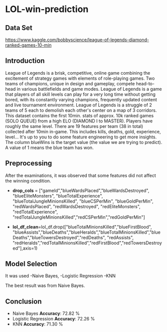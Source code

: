 # LOL-win-prediction

## Data Set
https://www.kaggle.com/bobbyscience/league-of-legends-diamond-ranked-games-10-min

## Introduction
  League of Legends is a brisk, competitive, online game combining the excitement of strategy games with elements of role-playing games. Two teams of champions, unique in design and gameplay, compete head-to-head in various battlefields and game modes. League of Legends is a game that players of all skill levels can play for a very long time without getting bored, with its constantly varying champions, frequently updated content and live tournament environment. League of Legends is a struggle of 2 teams of 5 each to demolish each other's center on a map of 3 corridors.
   This dataset contains the first 10min. stats of approx. 10k ranked games (SOLO QUEUE) from a high ELO (DIAMOND I to MASTER). Players have roughly the same level. There are 19 features per team (38 in total) collected after 10min in-game. This includes kills, deaths, gold, experience, level… It's up to you to do some feature engineering to get more insights. The column blueWins is the target value (the value we are trying to predict). A value of 1 means the blue team has won.

## Preprocessing
  After the examinations, it was observed that some features did not affect the winning condition.
  
- **drop_cols** = ["gameId","blueWardsPlaced","blueWardsDestroyed", "blueEliteMonsters", "blueTotalExperience", "blueTotalJungleMinionsKilled", "blueCSPerMin", "blueGoldPerMin", "redWardsPlaced", "redWardsDestroyed", "redEliteMonsters", "redTotalExperience", "redTotalJungleMinionsKilled","redCSPerMin","redGoldPerMin"]

- **lol_df_clean**=lol_df.drop(["blueTotalMinionsKilled","blueFirstBlood", "blueAssists","blueDeaths","blueHeralds","blueTotalMinionsKilled","blueDeaths","blueTowersDestroyed","redDeaths", "redAssists", "redHeralds","redTotalMinionsKilled","redFirstBlood","redTowersDestroyed"],axis=1)

## Model Selection 
It was used 
-Naive Bayes, 
-Logistic Regression
-KNN

The best result was from Naive Bayes.

## Conclusion
- Naive Bayes           **Accuracy**: 72.82 %
- Logistic Regression   **Accuracy**: 72.26 %
- KNN                   **Accuracy**: 71.30 %
